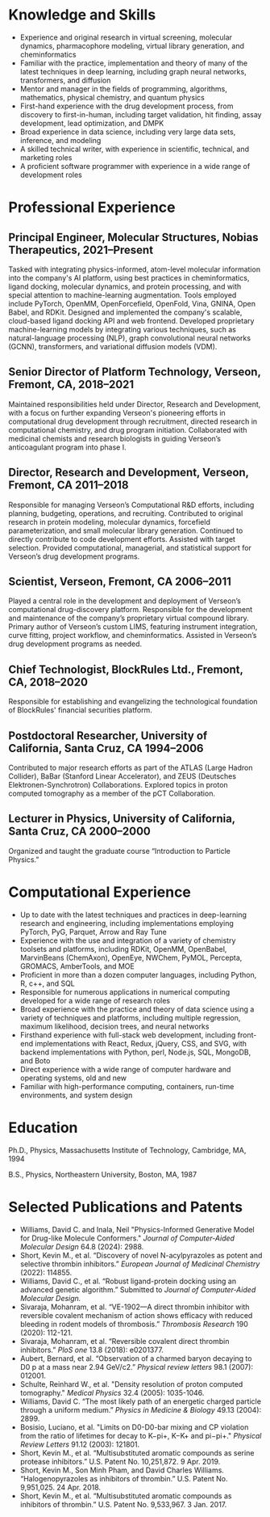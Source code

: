 
# Knowledge and Skills

- Experience and original research in virtual screening, molecular dynamics, pharmacophore modeling, virtual library generation, and cheminformatics
- Familiar with the practice, implementation and theory of many of the latest techniques in deep learning, 
including graph neural networks, transformers, and diffusion
- Mentor and manager in the fields of programming, algorithms, mathematics, physical chemistry, and quantum physics  
- First-hand experience with the drug development process, from discovery to first-in-human, including target validation, hit finding, assay development, lead optimization, and DMPK
- Broad experience in data science, including very large data sets, inference, and modeling
- A skilled technical writer, with experience in scientific, technical, and marketing roles 
- A proficient software programmer with experience in a wide range of development roles


# Professional Experience


## Principal Engineer, Molecular Structures, Nobias Therapeutics, 2021–Present

Tasked with integrating physics-informed, atom-level molecular information into the 
company's AI platform, using best practices in cheminformatics, ligand docking, 
molecular dynamics, and protein processing, and with
special attention to machine-learning augmentation. Tools employed include
PyTorch, OpenMM, OpenForcefield, OpenFold, Vina, GNINA, Open Babel, and RDKit. 
Designed and implemented the company's scalable, cloud-based ligand docking API and web frontend. Developed proprietary 
machine-learning models by integrating various techniques, such as natural-language processing (NLP), 
graph convolutional neural networks (GCNN), transformers, 
and variational diffusion models (VDM).


## Senior Director of Platform Technology, Verseon, Fremont, CA, 2018–2021

Maintained responsibilities held under Director, Research and Development, with a focus on further expanding Verseon's pioneering efforts in computational drug development through recruitment, directed research in computational chemistry, and drug program initiation. Collaborated with medicinal chemists and research biologists in guiding Verseon’s anticoagulant program into phase I.

## Director, Research and Development, Verseon, Fremont, CA 2011–2018

Responsible for managing Verseon’s Computational R&D efforts, including planning, budgeting, operations, and recruiting. Contributed to original research in protein modeling, molecular dynamics, forcefield parameterization, and small molecular library generation. Continued to directly contribute to code development efforts. Assisted with target selection. Provided computational, managerial, and statistical support for Verseon’s drug development programs.


## Scientist, Verseon, Fremont, CA 2006–2011

Played a central role in the development and deployment of Verseon’s computational drug-discovery platform. Responsible for the development and maintenance of the company’s proprietary virtual compound library. Primary author of Verseon’s custom LIMS, featuring instrument integration, curve fitting, project workflow, and cheminformatics. Assisted in Verseon’s drug development programs as needed.

## Chief Technologist, BlockRules Ltd., Fremont, CA, 2018–2020

Responsible for establishing and evangelizing the technological
foundation of BlockRules' financial securities platform.

## Postdoctoral Researcher, University of California, Santa Cruz, CA 1994–2006

Contributed to major research efforts as part of the
ATLAS (Large Hadron Collider), BaBar (Stanford Linear Accelerator), 
and ZEUS (Deutsches Elektronen-Synchrotron) Collaborations.
Explored topics in proton computed tomography as a member of
the pCT Collaboration.

## Lecturer in Physics, University of California, Santa Cruz, CA 2000–2000

Organized and taught the graduate course “Introduction to Particle Physics.”

# Computational Experience

- Up to date with the latest techniques and practices in deep-learning research and engineering, including implementations employing PyTorch, PyG, Parquet, Arrow and Ray Tune
- Experience with the use and integration of a variety of chemistry toolsets and platforms, including RDKit, OpenMM, OpenBabel, MarvinBeans (ChemAxon), OpenEye, NWChem, PyMOL, Percepta, GROMACS, AmberTools, and MOE
- Proficient in more than a dozen computer languages, including Python, R, c++, and SQL
- Responsible for numerous applications in numerical computing developed for a wide range of research roles
- Broad experience with the practice and theory of data science using a variety of techniques and platforms, including multiple regression, maximum likelihood, decision trees, and neural networks
- Firsthand experience with full-stack web development, including front-end implementations with React, Redux, jQuery, CSS, and SVG, with backend implementations with Python, perl, Node.js, SQL, MongoDB, and Boto
- Direct experience with a wide range of computer hardware and operating systems, old and new
- Familiar with high-performance computing, containers, run-time environments, and system design

# Education

Ph.D., Physics, Massachusetts Institute of Technology, Cambridge, MA, 1994

B.S., Physics, Northeastern University, Boston, MA, 1987


# Selected Publications and Patents

- Williams, David C. and Inala, Neil "Physics-Informed Generative Model for Drug-like Molecule Conformers." *Journal of Computer-Aided Molecular Design* 64.8 (2024): 2988.
- Short, Kevin M., et al. “Discovery of novel N-acylpyrazoles as potent and selective thrombin inhibitors.” *European Journal of Medicinal Chemistry* (2022): 114855.
- Williams, David C., et al. “Robust ligand-protein docking using an advanced genetic algorithm.” Submitted to *Journal of Computer-Aided Molecular Design.*
- Sivaraja, Mohanram, et al. “VE-1902—A direct thrombin inhibitor with reversible covalent mechanism of action shows efficacy with reduced bleeding in rodent models of thrombosis.” *Thrombosis Research* 190 (2020): 112-121.
- Sivaraja, Mohanram, et al. “Reversible covalent direct thrombin inhibitors.” *PloS one* 13.8 (2018): e0201377.
- Aubert, Bernard, et al. “Observation of a charmed baryon decaying to D0 p at a mass near 2.94 GeV/c2.” *Physical review letters* 98.1 (2007): 012001.
- Schulte, Reinhard W., et al. "Density resolution of proton computed tomography." *Medical Physics* 32.4 (2005): 1035-1046.
- Williams, David C. “The most likely path of an energetic charged particle through a uniform medium.” *Physics in Medicine & Biology* 49.13 (2004): 2899.
- Bosisio, Luciano, et al. "Limits on D0-D0-bar mixing and CP violation from the ratio of lifetimes for decay to K−pi+, K−K+ and pi−pi+." *Physical Review Letters* 91.12 (2003): 121801.
- Short, Kevin M., et al. “Multisubstituted aromatic compounds as serine protease inhibitors.” U.S. Patent No. 10,251,872. 9 Apr. 2019.
- Short, Kevin M., Son Minh Pham, and David Charles Williams. “Halogenopyrazoles as inhibitors of thrombin.” U.S. Patent No. 9,951,025. 24 Apr. 2018.
- Short, Kevin M., et al. “Multisubstituted aromatic compounds as inhibitors of thrombin.” U.S. Patent No. 9,533,967. 3 Jan. 2017.


